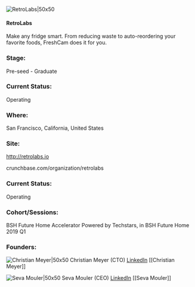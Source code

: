 

![RetroLabs|50x50](https://apimg.techstars.com/connect/images/image_files/5c41098b34a60d0699000014/original/aimee_a.jpg)

#### RetroLabs
Make any fridge smart. From reducing waste to auto-reordering your favorite foods, FreshCam does it for you.

### Stage: 
Pre-seed - Graduate 

### Current Status: 
Operating

### Where:
San Francisco, California, United States

### Site:
http://retrolabs.io



crunchbase.com/organization/retrolabs

### Current Status: 
Operating

### Cohort/Sessions: 
BSH Future Home Accelerator Powered by Techstars, in BSH Future Home 2019 Q1

### Founders: 

![Christian Meyer|50x50]() Christian Meyer (CTO) [LinkedIn](https://) [[Christian Meyer]]

![Seva Mouler|50x50]() Seva Mouler (CEO) [LinkedIn](https://) [[Seva Mouler]]


